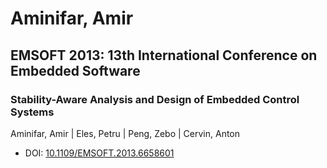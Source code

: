 # Aminifar, Amir

## EMSOFT 2013: 13th International Conference on Embedded Software

### Stability-Aware Analysis and Design of Embedded Control Systems
Aminifar, Amir | Eles, Petru | Peng, Zebo | Cervin, Anton
* DOI: [10.1109/EMSOFT.2013.6658601](https://doi.org/10.1109/EMSOFT.2013.6658601)

